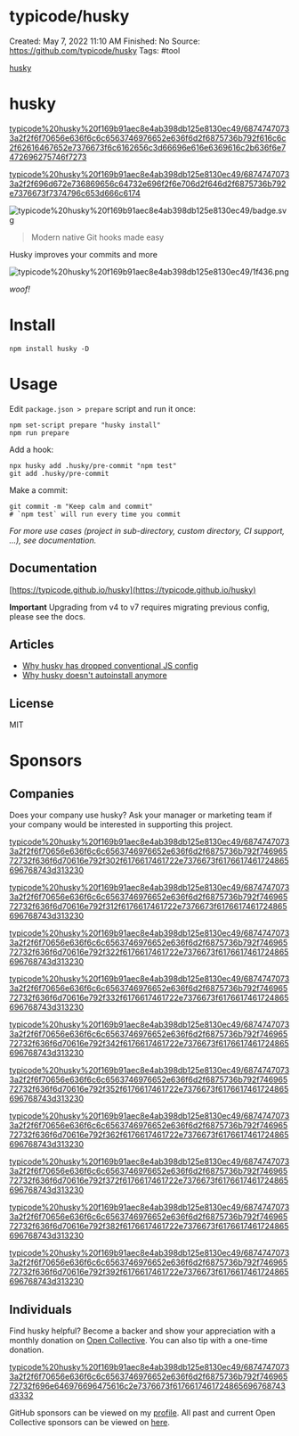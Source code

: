# typicode/husky

Created: May 7, 2022 11:10 AM
Finished: No
Source: https://github.com/typicode/husky
Tags: #tool

[husky](typicode%20husky%20f169b91aec8e4ab398db125e8130ec49/husky)

# husky

[typicode%20husky%20f169b91aec8e4ab398db125e8130ec49/68747470733a2f2f6f70656e636f6c6c6563746976652e636f6d2f6875736b792f616c6c2f62616467652e7376673f6c6162656c3d66696e616e6369616c2b636f6e7472696275746f7273](typicode%20husky%20f169b91aec8e4ab398db125e8130ec49/68747470733a2f2f6f70656e636f6c6c6563746976652e636f6d2f6875736b792f616c6c2f62616467652e7376673f6c6162656c3d66696e616e6369616c2b636f6e7472696275746f7273)

[typicode%20husky%20f169b91aec8e4ab398db125e8130ec49/68747470733a2f2f696d672e736869656c64732e696f2f6e706d2f646d2f6875736b792e7376673f7374796c653d666c6174](typicode%20husky%20f169b91aec8e4ab398db125e8130ec49/68747470733a2f2f696d672e736869656c64732e696f2f6e706d2f646d2f6875736b792e7376673f7374796c653d666c6174)

![typicode%20husky%20f169b91aec8e4ab398db125e8130ec49/badge.svg](typicode%20husky%20f169b91aec8e4ab398db125e8130ec49/badge.svg)

> 
> 
> 
> Modern native Git hooks made easy
> 

Husky improves your commits and more

![typicode%20husky%20f169b91aec8e4ab398db125e8130ec49/1f436.png](typicode%20husky%20f169b91aec8e4ab398db125e8130ec49/1f436.png)

*woof!*

# Install

```
npm install husky -D

```

# Usage

Edit `package.json > prepare` script and run it once:

```
npm set-script prepare "husky install"
npm run prepare
```

Add a hook:

```
npx husky add .husky/pre-commit "npm test"
git add .husky/pre-commit
```

Make a commit:

```
git commit -m "Keep calm and commit"
# `npm test` will run every time you commit
```

*For more use cases (project in sub-directory, custom directory, CI support, ...), see documentation.*

## Documentation

[https://typicode.github.io/husky](https://typicode.github.io/husky)

**Important** Upgrading from v4 to v7 requires migrating previous config, please see the docs.

## Articles

- [Why husky has dropped conventional JS config](https://blog.typicode.com/husky-git-hooks-javascript-config/)
- [Why husky doesn't autoinstall anymore](https://blog.typicode.com/husky-git-hooks-autoinstall/)

## License

MIT

# Sponsors

## Companies

Does your company use husky? Ask your manager or marketing team if your company would be interested in supporting this project.

[typicode%20husky%20f169b91aec8e4ab398db125e8130ec49/68747470733a2f2f6f70656e636f6c6c6563746976652e636f6d2f6875736b792f74696572732f636f6d70616e792f302f6176617461722e7376673f6176617461724865696768743d313230](typicode%20husky%20f169b91aec8e4ab398db125e8130ec49/68747470733a2f2f6f70656e636f6c6c6563746976652e636f6d2f6875736b792f74696572732f636f6d70616e792f302f6176617461722e7376673f6176617461724865696768743d313230)

[typicode%20husky%20f169b91aec8e4ab398db125e8130ec49/68747470733a2f2f6f70656e636f6c6c6563746976652e636f6d2f6875736b792f74696572732f636f6d70616e792f312f6176617461722e7376673f6176617461724865696768743d313230](typicode%20husky%20f169b91aec8e4ab398db125e8130ec49/68747470733a2f2f6f70656e636f6c6c6563746976652e636f6d2f6875736b792f74696572732f636f6d70616e792f312f6176617461722e7376673f6176617461724865696768743d313230)

[typicode%20husky%20f169b91aec8e4ab398db125e8130ec49/68747470733a2f2f6f70656e636f6c6c6563746976652e636f6d2f6875736b792f74696572732f636f6d70616e792f322f6176617461722e7376673f6176617461724865696768743d313230](typicode%20husky%20f169b91aec8e4ab398db125e8130ec49/68747470733a2f2f6f70656e636f6c6c6563746976652e636f6d2f6875736b792f74696572732f636f6d70616e792f322f6176617461722e7376673f6176617461724865696768743d313230)

[typicode%20husky%20f169b91aec8e4ab398db125e8130ec49/68747470733a2f2f6f70656e636f6c6c6563746976652e636f6d2f6875736b792f74696572732f636f6d70616e792f332f6176617461722e7376673f6176617461724865696768743d313230](typicode%20husky%20f169b91aec8e4ab398db125e8130ec49/68747470733a2f2f6f70656e636f6c6c6563746976652e636f6d2f6875736b792f74696572732f636f6d70616e792f332f6176617461722e7376673f6176617461724865696768743d313230)

[typicode%20husky%20f169b91aec8e4ab398db125e8130ec49/68747470733a2f2f6f70656e636f6c6c6563746976652e636f6d2f6875736b792f74696572732f636f6d70616e792f342f6176617461722e7376673f6176617461724865696768743d313230](typicode%20husky%20f169b91aec8e4ab398db125e8130ec49/68747470733a2f2f6f70656e636f6c6c6563746976652e636f6d2f6875736b792f74696572732f636f6d70616e792f342f6176617461722e7376673f6176617461724865696768743d313230)

[typicode%20husky%20f169b91aec8e4ab398db125e8130ec49/68747470733a2f2f6f70656e636f6c6c6563746976652e636f6d2f6875736b792f74696572732f636f6d70616e792f352f6176617461722e7376673f6176617461724865696768743d313230](typicode%20husky%20f169b91aec8e4ab398db125e8130ec49/68747470733a2f2f6f70656e636f6c6c6563746976652e636f6d2f6875736b792f74696572732f636f6d70616e792f352f6176617461722e7376673f6176617461724865696768743d313230)

[typicode%20husky%20f169b91aec8e4ab398db125e8130ec49/68747470733a2f2f6f70656e636f6c6c6563746976652e636f6d2f6875736b792f74696572732f636f6d70616e792f362f6176617461722e7376673f6176617461724865696768743d313230](typicode%20husky%20f169b91aec8e4ab398db125e8130ec49/68747470733a2f2f6f70656e636f6c6c6563746976652e636f6d2f6875736b792f74696572732f636f6d70616e792f362f6176617461722e7376673f6176617461724865696768743d313230)

[typicode%20husky%20f169b91aec8e4ab398db125e8130ec49/68747470733a2f2f6f70656e636f6c6c6563746976652e636f6d2f6875736b792f74696572732f636f6d70616e792f372f6176617461722e7376673f6176617461724865696768743d313230](typicode%20husky%20f169b91aec8e4ab398db125e8130ec49/68747470733a2f2f6f70656e636f6c6c6563746976652e636f6d2f6875736b792f74696572732f636f6d70616e792f372f6176617461722e7376673f6176617461724865696768743d313230)

[typicode%20husky%20f169b91aec8e4ab398db125e8130ec49/68747470733a2f2f6f70656e636f6c6c6563746976652e636f6d2f6875736b792f74696572732f636f6d70616e792f382f6176617461722e7376673f6176617461724865696768743d313230](typicode%20husky%20f169b91aec8e4ab398db125e8130ec49/68747470733a2f2f6f70656e636f6c6c6563746976652e636f6d2f6875736b792f74696572732f636f6d70616e792f382f6176617461722e7376673f6176617461724865696768743d313230)

[typicode%20husky%20f169b91aec8e4ab398db125e8130ec49/68747470733a2f2f6f70656e636f6c6c6563746976652e636f6d2f6875736b792f74696572732f636f6d70616e792f392f6176617461722e7376673f6176617461724865696768743d313230](typicode%20husky%20f169b91aec8e4ab398db125e8130ec49/68747470733a2f2f6f70656e636f6c6c6563746976652e636f6d2f6875736b792f74696572732f636f6d70616e792f392f6176617461722e7376673f6176617461724865696768743d313230)

## Individuals

Find husky helpful? Become a backer and show your appreciation with a monthly donation on [Open Collective](https://opencollective.com/husky). You can also tip with a one-time donation.

[typicode%20husky%20f169b91aec8e4ab398db125e8130ec49/68747470733a2f2f6f70656e636f6c6c6563746976652e636f6d2f6875736b792f74696572732f696e646976696475616c2e7376673f6176617461724865696768743d3332](typicode%20husky%20f169b91aec8e4ab398db125e8130ec49/68747470733a2f2f6f70656e636f6c6c6563746976652e636f6d2f6875736b792f74696572732f696e646976696475616c2e7376673f6176617461724865696768743d3332)

GitHub sponsors can be viewed on my [profile](https://github.com/typicode). All past and current Open Collective sponsors can be viewed on [here](https://opencollective.com/husky).